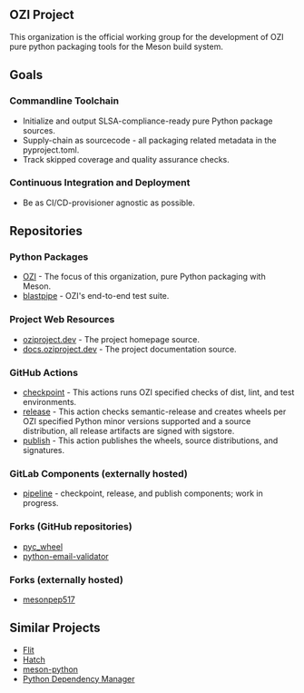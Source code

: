 ## OZI Project

This organization is the official working group for the development of OZI pure python packaging tools for the Meson build system.

## Goals

### Commandline Toolchain

* Initialize and output SLSA-compliance-ready pure Python package sources.
* Supply-chain as sourcecode - all packaging related metadata in the pyproject.toml.
* Track skipped coverage and quality assurance checks.

### Continuous Integration and Deployment

* Be as CI/CD-provisioner agnostic as possible.

## Repositories

### Python Packages

* [OZI](https://github.com/OZI-Project/OZI) - The focus of this organization, pure Python packaging with Meson.
* [blastpipe](https://github.com/OZI-Project/blastpipe) - OZI's end-to-end test suite.

### Project Web Resources

* [oziproject.dev](https://github.com/OZI-Project/OZIproject.dev) - The project homepage source.
* [docs.oziproject.dev](https://github.com/OZI-Project/docs) - The project documentation source. 

### GitHub Actions
  
* [checkpoint](https://github.com/OZI-Project/checkpoint) - This actions runs OZI specified checks of dist, lint, and test environments.
* [release](https://github.com/OZI-Project/release) - This action checks semantic-release and creates wheels per OZI specified Python minor versions supported and a source distribution, all release artifacts are signed with sigstore.
* [publish](https://github.com/OZI-Project/publish) - This action publishes the wheels, source distributions, and signatures.

### GitLab Components (externally hosted)

* [pipeline](https://gitlab.com/ozi-project/pipeline) - checkpoint, release, and publish components; work in progress.

### Forks (GitHub repositories)

* [pyc_wheel](https://github.com/OZI-Project/pyc_wheel)
* [python-email-validator](https://github.com/OZI-Project/python-email-validator)

### Forks (externally hosted)

* [mesonpep517](https://gitlab.com/ozi-project/forks/mesonpep517)

## Similar Projects

* [Flit](https://github.com/pypa/flit)
* [Hatch](https://github.com/pypa/hatch)
* [meson-python](https://github.com/mesonbuild/meson-python)
* [Python Dependency Manager](https://github.com/pdm-project/pdm)
